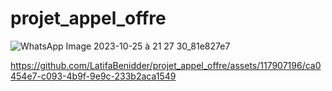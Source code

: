 # projet_appel_offre

![WhatsApp Image 2023-10-25 à 21 27 30_81e827e7](https://github.com/LatifaBenidder/projet_appel_offre/assets/117907196/c5b3e4b6-86e7-41d5-bf20-bbd736c0ea2c)



https://github.com/LatifaBenidder/projet_appel_offre/assets/117907196/ca0454e7-c093-4b9f-9e9c-233b2aca1549

